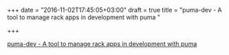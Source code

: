 +++
date = "2016-11-02T17:45:05+03:00"
draft = true
title = "puma-dev - A tool to manage rack apps in development with puma "

+++

<p><a href="https://t.co/4mr3kQKxPK">puma-dev - A tool to manage rack apps in development with puma </a></p>

